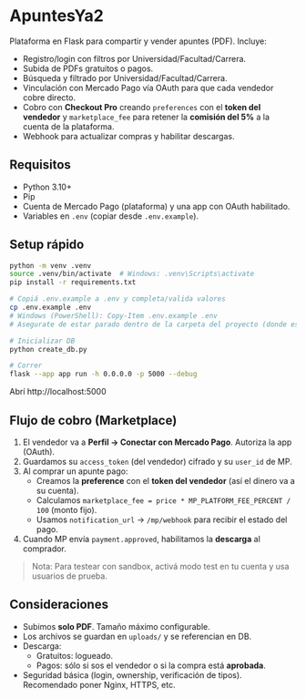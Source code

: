 # ApuntesYa2

Plataforma en Flask para compartir y vender apuntes (PDF). Incluye:
- Registro/login con filtros por Universidad/Facultad/Carrera.
- Subida de PDFs gratuitos o pagos.
- Búsqueda y filtrado por Universidad/Facultad/Carrera.
- Vinculación con Mercado Pago vía OAuth para que cada vendedor cobre directo.
- Cobro con **Checkout Pro** creando `preferences` con el **token del vendedor** y `marketplace_fee`
  para retener la **comisión del 5%** a la cuenta de la plataforma.
- Webhook para actualizar compras y habilitar descargas.

## Requisitos
- Python 3.10+
- Pip
- Cuenta de Mercado Pago (plataforma) y una app con OAuth habilitado.
- Variables en `.env` (copiar desde `.env.example`).

## Setup rápido
```bash
python -m venv .venv
source .venv/bin/activate  # Windows: .venv\Scripts\activate
pip install -r requirements.txt

# Copiá .env.example a .env y completa/valida valores
cp .env.example .env
# Windows (PowerShell): Copy-Item .env.example .env
# Asegurate de estar parado dentro de la carpeta del proyecto (donde está app.py).

# Inicializar DB
python create_db.py

# Correr
flask --app app run -h 0.0.0.0 -p 5000 --debug
```
Abrí http://localhost:5000

## Flujo de cobro (Marketplace)
1. El vendedor va a **Perfil → Conectar con Mercado Pago**. Autoriza la app (OAuth).
2. Guardamos su `access_token` (del vendedor) cifrado y su `user_id` de MP.
3. Al comprar un apunte pago:
   - Creamos la **preference** con el **token del vendedor** (así el dinero va a su cuenta).
   - Calculamos `marketplace_fee = price * MP_PLATFORM_FEE_PERCENT / 100` (monto fijo).
   - Usamos `notification_url` → `/mp/webhook` para recibir el estado del pago.
4. Cuando MP envía `payment.approved`, habilitamos la **descarga** al comprador.

> Nota: Para testear con sandbox, activá modo test en tu cuenta y usa usuarios de prueba.

## Consideraciones
- Subimos **solo PDF**. Tamaño máximo configurable.
- Los archivos se guardan en `uploads/` y se referencian en DB.
- Descarga:
  - Gratuitos: logueado.
  - Pagos: sólo si sos el vendedor o si la compra está **aprobada**.
- Seguridad básica (login, ownership, verificación de tipos). Recomendado poner Nginx, HTTPS, etc.
